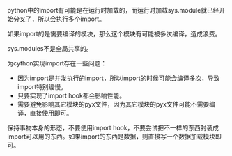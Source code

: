 python中的import有可能是在运行时加载的，而运行时加载sys.module就已经开始分叉了，所以会执行多个import。

如果import的是需要编译的模块，那么这个模块有可能被多次编译，造成浪费。

sys.modules不是全局共享的。


为cython实现import存在一些问题：
* 因为import是并发执行的import，所以import的时候可能会编译多次，导致import特别缓慢。
* 只要实现了import hook都会影响性能。
* 需要避免影响其它模块的pyx文件，因为其它模块的pyx文件可能不需要编译，直接使用即可。

保持事物本身的形态，不要使用import hook，不要尝试把不一样的东西封装成import可以用的东西。如果import的东西是数据，则直接写一个数据加载模块即可。